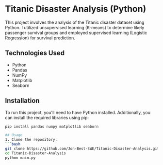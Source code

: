 # Titanic Disaster Analysis (Python)
This project involves the analysis of the Titanic disaster dataset using Python. I utilized unsupervised learning (K-means) to determine likely passenger survival groups and employed supervised learning (Logistic Regression) for survival prediction.

## Technologies Used
- Python
- Pandas
- NumPy
- Matplotlib
- Seaborn

## Installation
To run this project, you'll need to have Python installed. Additionally, you can install the required libraries using pip:
```bash
pip install pandas numpy matplotlib seaborn

## Usage
1. Clone the repository:
```bash
git clone https://github.com/Jon-Best-SWE/Titanic-Disaster-Analysis.git
cd Titanic-Disaster-Analysis
python main.py


